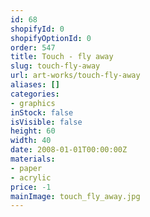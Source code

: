 ```yaml
---
id: 68
shopifyId: 0
shopifyOptionId: 0
order: 547
title: Touch - fly away
slug: touch-fly-away
url: art-works/touch-fly-away
aliases: []
categories:
- graphics
inStock: false
isVisible: false
height: 60
width: 40
date: 2008-01-01T00:00:00Z
materials:
- paper
- acrylic
price: -1
mainImage: touch_fly_away.jpg
---
```

